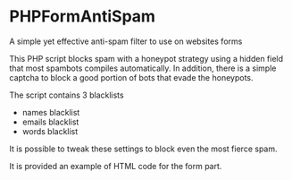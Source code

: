 # PHPFormAntiSpam
A simple yet effective anti-spam filter to use on websites forms

This PHP script blocks spam with a honeypot strategy using a hidden field that most spambots compiles automatically.
In addition, there is a simple captcha to block a good portion of bots that evade the honeypots.

The script contains 3 blacklists
- names blacklist
- emails blacklist
- words blacklist

It is possible to tweak these settings to block even the most fierce spam.

It is provided an example of HTML code for the form part.
